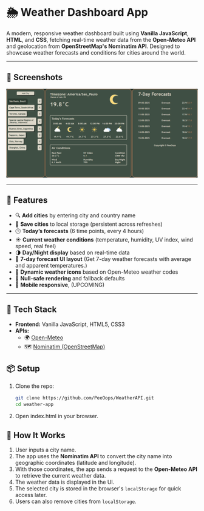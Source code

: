 # 🌦️ Weather Dashboard App

A modern, responsive weather dashboard built using **Vanilla JavaScript**, **HTML**, and **CSS**, fetching real-time weather data from the **Open-Meteo API** and geolocation from **OpenStreetMap's Nominatim API**. Designed to showcase weather forecasts and conditions for cities around the world.

---

## 📸 Screenshots

![Screenshot](assets/screenshots/web.png)


---

## 🚀 Features

- 🔍 **Add cities** by entering city and country name
- 📍 **Save cities** to local storage (persistent across refreshes)
- 🕒 **Today’s forecasts** (6 time points, every 4 hours)
- ☀️ **Current weather conditions** (temperature, humidity, UV index, wind speed, real feel)
- 🌗 **Day/Night display** based on real-time data
- 📆 **7-day forecast UI layout** (Get 7-day weather forecasts with average and apparent temperatures.)
- 🌈 **Dynamic weather icons** based on Open-Meteo weather codes
- 🧠 **Null-safe rendering** and fallback defaults
- 🧱 **Mobile responsive**, (UPCOMING)

---

## 🧪 Tech Stack

- **Frontend:** Vanilla JavaScript, HTML5, CSS3
- **APIs:**
  - 🌍 [Open-Meteo](https://open-meteo.com/)
  - 🗺️ [Nominatim (OpenStreetMap)](https://nominatim.org/release-docs/latest/api/Search/)

## 📦 Setup

1. Clone the repo:

   ```bash
   git clone https://github.com/PeeOops/WeatherAPI.git
   cd weather-app
   ```

2. Open index.html in your browser.

## 🧠 How It Works

1. User inputs a city name.
2. The app uses the **Nominatim API** to convert the city name into geographic coordinates (latitude and longitude).
3. With those coordinates, the app sends a request to the **Open-Meteo API** to retrieve the current weather data.
4. The weather data is displayed in the UI.
5. The selected city is stored in the browser's `localStorage` for quick access later.
6. Users can also remove cities from `localStorage`.


